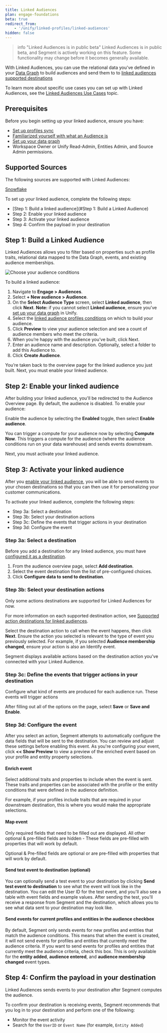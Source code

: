 ```yaml
---
title: Linked Audiences
plan: engage-foundations
beta: true
redirect_from: 
    - '/unify/linked-profiles/linked-audiences'
hidden: false
---
```

> info "Linked Audiences is in public beta"
> Linked Audiences is in public beta, and Segment is actively working on this feature. Some functionality may change before it becomes generally available.

With Linked Audiences, you can use the relational data you've defined in your [Data Graph](docs/unify/linked-profiles/data-graph/) to build audiences and send them to to [linked audiences supported destinations](src/engage/audiences/linked_audiences/linked_supported_destinations)

To learn more about specific use cases you can set up with Linked Audiences,  see the [Linked Audiences Use Cases](/docs/engage/audiences/linked-audiences-use-cases/) topic.

## Prerequisites

Before you begin setting up your linked audience, ensure you have:

- [Set up profiles sync](/unify/profiles-sync/profiles-sync-setup/#step-1-select-a-warehouse) 
- [Familiarized yourself with what an Audience is](src/engage/audiences)
- [Set up your data graph](src/unify/linked-profiles/data-graph/)
- Workspace Owner or Unify Read-Admin, Entities Admin, and Source Admin permissions.

## Supported Sources

The following sources are supported with Linked Audiences:

[Snowflake](/docs/unify/linked-profiles/setup-guides/snowflake-setup/)

To set up your linked audience, complete the following steps:

- [Step 1: Build a linked audience](#Step 1: Build a Linked Audience)
- Step 2: Enable your linked audience
- Step 3: Activate your linked audience
- Step 4: Confirm the payload in your destination

## Step 1: Build a Linked Audience

Linked Audiences allows you to filter based on properties such as profile traits, relational data mapped to the Data Graph, events, and existing audience memberships.

![Choose your audience conditions](/docs/engage/images/conditions.png)

To build a linked audience:

1. Navigate to **Engage > Audiences**.
1. Select **+ New audience > Audience**.
1. On the **Select Audience Type** screen, select **Linked audience**, then click **Next**.
**Note:** if you cannot select **Linked audience**, ensure you’ve [set up your data graph](src/unify/linked-profiles/data-graph/) in Unify.
1. Select the [linked audience profiles conditions](#conditions) on which to build your audience.
1. Click **Preview** to view your audience selection and see a count of audience members who meet the criteria.
1. When you’re happy with the audience you’ve built, click Next.
1. Enter an audience name and description. 
Optionally, select a folder to add this Audience to.
1. Click **Create Audience**.

You’re taken back to the overview page for the linked audience you just built. Next, you must enable your linked audience.

## Step 2: Enable your linked audience

After building your linked audience, you'll be redirected to the Audience Overview page. By default, the audience is disabled. To enable your audience:

Enable the audience by selecting the **Enabled** toggle, then select **Enable audience**.

You can trigger a compute for your audience now by selecting **Compute Now**. This triggers a compute for the audience (where the audience conditions run on your data warehouse) and sends events downstream.

Next, you must activate your linked audience.

## Step 3: Activate your linked audience

After you [enable your linked audience](link), you will be able to send events to your chosen destinations so that you can then use it for personalizing your customer communications.

To activate your linked audience, complete the following steps: 

- Step 3a: Select a destination
- Step 3b: Select your destination actions
- Step 3c: Define the events that trigger actions in your destination
- Step 3d: Configure the event

### Step 3a: Select a destination

Before you add a destination for any linked audience, you must have [configured it as a destination](connections/destinations/catalog/).

1. From the audience overview page, select **Add destination**.
1. Select the event destination from the list of pre-configured choices.
1. Click **Configure data to send to destination**.

### Step 3b: Select your destination actions

Only some actions destinations are supported for Linked Audiences for now.

For more information on each supported destination action, see [Supported action destinations for linked audiences](src/engage/audiences/linked_audiences/linked_supported_destinations/).

Select the destination action to call when the event happens, then click **Next**. Ensure the action you selected is relevant to the type of event you previously selected. For example, if you selected **Audience membership changed**, ensure your action is also an Identify event.

Segment displays available actions based on the destination action you've connected with your Linked Audience.

### Step 3c: Define the events that trigger actions in your destination
Configure what kind of events are produced for each audience run. These events will trigger actions 

After filling out all of the options on the page, select **Save** or **Save and Enable**.

### Step 3d: Configure the event

After you select an action, Segment attempts to automatically configure the data fields that will be sent to the destination. You can review and adjust these settings before enabling this event.
As you're configuring your event, click **<< Show Preview** to view a preview of the enriched event based on your profile and entity property selections.

#### Enrich event

Select additional traits and properties to include when the event is sent. These traits and properties can be associated with the profile or the entity  conditions that were defined in the audience definition.

For example, if your profiles include traits that are required in your downstream destination, this is where you would make the appropriate selections.

#### Map event

Only required fields that need to be filled out are displayed. All other optional & pre-filled fields are hidden - These fields are pre-filled with properties that will work by default.

Optional & Pre-filled fields are optional or are pre-filled with properties that will work by default.

#### Send test event to destination (optional)

You can optionally send a test event to your destination by clicking **Send test event to destination** to see what the event will look like in the destination. You can edit the User ID for the test event, and you'll also see a table with event fields and example values. After sending the test, you'll receive a response from Segment and the destination, which allows you to see what data sent to your destination may look like.

#### Send events for current profiles and entities in the audience checkbox

By default, Segment only sends events for new profiles and entities that match the audience conditions. This means that when the event is created, it will not send events for profiles and entities that currently meet the audience criteria.
If you want to send events for profiles and entities that currently meet the audience criteria, check this box. This is only available for the **entity added**, **audience entered**, and **audience membership changed** event types.

## Step 4: Confirm the payload in your destination

Linked Audiences sends events to your destination after Segment computes the audience.

To confirm your destination is receiving events, Segment recommends that you log in to your destination and perform one of the following:
- Monitor the event activity
- Search for the `UserID` or `Event Name` (for example, `Entity Added`)